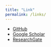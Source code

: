 ```yaml
---
title: "Link"
permalink: /links/
---
```


- [GitHub](https://github.com/jeffreynt1)  
- [Google Scholar](#)  
- [ResearchGate](#)
